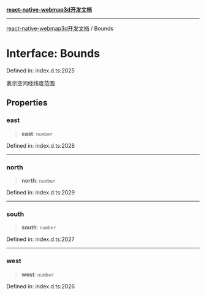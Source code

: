 [**react-native-webmap3d开发文档**](../README.md)

***

[react-native-webmap3d开发文档](../globals.md) / Bounds

# Interface: Bounds

Defined in: index.d.ts:2025

表示空间经纬度范围

## Properties

### east

> **east**: `number`

Defined in: index.d.ts:2028

***

### north

> **north**: `number`

Defined in: index.d.ts:2029

***

### south

> **south**: `number`

Defined in: index.d.ts:2027

***

### west

> **west**: `number`

Defined in: index.d.ts:2026
